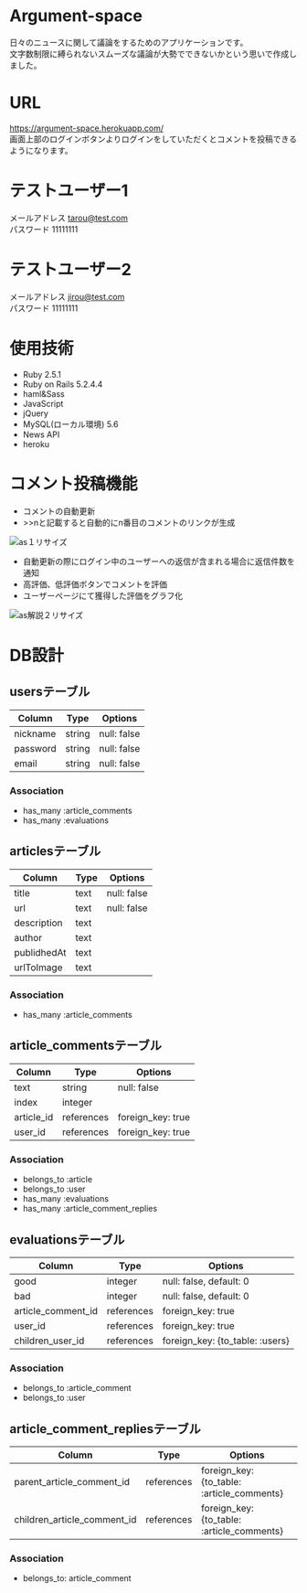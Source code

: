 # Argument-space
日々のニュースに関して議論をするためのアプリケーションです。<br>文字数制限に縛られないスムーズな議論が大勢でできないかという思いで作成しました。


# URL
https://argument-space.herokuapp.com/<br>画面上部のログインボタンよりログインをしていただくとコメントを投稿できるようになります。

# テストユーザー1
メールアドレス tarou@test.com<br>パスワード 11111111

# テストユーザー2
メールアドレス jirou@test.com<br>パスワード 11111111

# 使用技術
* Ruby 2.5.1
* Ruby on Rails 5.2.4.4 
* haml&Sass
* JavaScript
* jQuery
* MySQL(ローカル環境) 5.6
* News API
* heroku


# コメント投稿機能
* コメントの自動更新
* \>>nと記載すると自動的にn番目のコメントのリンクが生成

![as１リサイズ](https://user-images.githubusercontent.com/62201890/97253997-c9fa3380-1850-11eb-94c0-b2645f51cf24.gif)


* 自動更新の際にログイン中のユーザーへの返信が含まれる場合に返信件数を通知
* 高評価、低評価ボタンでコメントを評価
* ユーザーページにて獲得した評価をグラフ化

![as解説２リサイズ](https://user-images.githubusercontent.com/62201890/97254207-3bd27d00-1851-11eb-95a8-45b094631184.gif)

# DB設計

## usersテーブル
|Column|Type|Options|
|------|----|-------|
|nickname|string|null: false|
|password|string|null: false|
|email|string|null: false|

### Association
- has_many :article_comments
- has_many :evaluations

## articlesテーブル
|Column     |Type|Options    |
|-----------|----|-----------|
|title      |text|null: false|
|url        |text|null: false|
|description|text|           |
|author     |text|           |
|publidhedAt|text|           |
|urlToImage |text|           |

### Association
- has_many :article_comments

## article_commentsテーブル
|Column |Type      |Options          |
|-------|----------|-----------------|
|text   |string    |null: false      |
|index  |integer   |                 |
|article_id|references|foreign_key: true|
|user_id   |references|foreign_key: true|

### Association
- belongs_to :article
- belongs_to :user
- has_many :evaluations
- has_many :article_comment_replies

## evaluationsテーブル
|Column|Type|Options|
|------|----|-------|
|good|integer|null: false, default: 0|
|bad|integer|null: false, default: 0|
|article_comment_id|references|foreign_key: true|
|user_id|references|foreign_key: true|
|children_user_id|references|foreign_key: {to_table: :users}|

### Association
- belongs_to :article_comment
- belongs_to :user

## article_comment_repliesテーブル
|Column|Type|Options|
|------|----|-------|
|parent_article_comment_id|references|foreign_key: {to_table: :article_comments}|
|children_article_comment_id|references|foreign_key: {to_table: :article_comments}|

### Association
- belongs_to: article_comment
